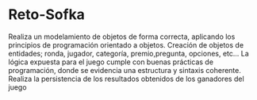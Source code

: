# Reto-Sofka
Realiza un modelamiento de objetos de forma correcta, aplicando los principios de programación orientado a objetos. Creación de objetos de entidades; ronda, jugador, categoría, premio,pregunta, opciones, etc... La lógica expuesta para el juego cumple con buenas prácticas de programación, donde se evidencia una estructura y sintaxis coherente.  Realiza la persistencia de los resultados obtenidos de los ganadores del juego
